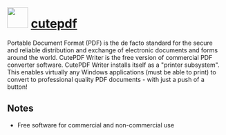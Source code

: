 # <img src="https://cdn.jsdelivr.net/gh/chocolatey-community/chocolatey-coreteampackages@f5c1e4da40598a029269040ecb56fa8d90cf2985/icons/cutepdf.png" width="48" height="48"/> [cutepdf](https://chocolatey.org/packages/cutepdf)


Portable Document Format (PDF) is the de facto standard for the secure and reliable distribution and exchange of electronic documents and forms around the world.  CutePDF Writer is the free version of commercial PDF converter software. CutePDF Writer installs itself as a "printer subsystem". This enables virtually any Windows applications (must be able to print) to convert to professional quality PDF documents - with just a push of a button!

## Notes

- Free software for commercial and non-commercial use
